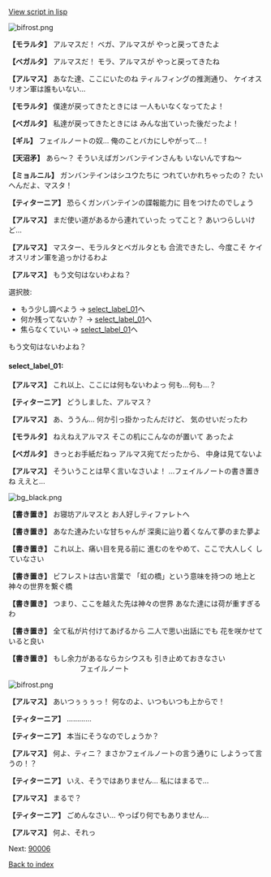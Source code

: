 [View script in lisp](../scripts/101001060.txt)

![bifrost.png](../images/backgrounds/bifrost.png)

**【モラルタ】**
アルマスだ！
ベガ、アルマスが
やっと戻ってきたよ

**【ベガルタ】**
アルマスだ！
モラ、アルマスが
やっと戻ってきたね

**【アルマス】**
あなた達、ここにいたのね
ティルフィングの推測通り、
ケイオスリオン軍は誰もいない…

**【モラルタ】**
僕達が戻ってきたときには
一人もいなくなってたよ！

**【ベガルタ】**
私達が戻ってきたときには
みんな出ていった後だったよ！

**【ギル】**
フェイルノートの奴…
俺のことバカにしやがって…！

**【天沼矛】**
あら～？
そういえばガンバンテインさんも
いないんですね～

**【ミョルニル】**
ガンバンテインはシユウたちに
つれていかれちゃったの？
たいへんだよ、マスタ！

**【ティターニア】**
恐らくガンバンテインの諜報能力に
目をつけたのでしょう

**【アルマス】**
まだ使い道があるから連れていった
ってこと？
あいつらしいけど…

**【アルマス】**
マスター、モラルタとベガルタとも
合流できたし、今度こそ
ケイオスリオン軍を追っかけるわよ

**【アルマス】**
もう文句はないわよね？

選択肢:
- もう少し調べよう → [select_label_01](#select_label_01)へ
- 何か残ってないか？ → [select_label_01](#select_label_01)へ
- 焦らなくていい → [select_label_01](#select_label_01)へ

もう文句はないわよね？

#### select_label_01:

**【アルマス】**
これ以上、ここには何もないわよっ
何も…何も…？

**【ティターニア】**
どうしました、アルマス？

**【アルマス】**
あ、ううん…
何か引っ掛かったんだけど、
気のせいだったわ

**【モラルタ】**
ねえねえアルマス
そこの机にこんなのが置いて
あったよ

**【ベガルタ】**
きっとお手紙だねっ
アルマス宛てだったから、
中身は見てないよ

**【アルマス】**
そういうことは早く言いなさいよ！
…フェイルノートの書き置きね
ええと…

![bg_black.png](../images/backgrounds/bg_black.png)

**【書き置き】**
お寝坊アルマスと
お人好しティファレトへ

**【書き置き】**
あなた達みたいな甘ちゃんが
深奥に辿り着くなんて夢のまた夢よ

**【書き置き】**
これ以上、痛い目を見る前に
進むのをやめて、ここで大人しく
していなさい

**【書き置き】**
ビフレストは古い言葉で
「虹の橋」という意味を持つの
地上と神々の世界を繋ぐ橋

**【書き置き】**
つまり、ここを越えた先は神々の世界
あなた達には荷が重すぎるわ

**【書き置き】**
全て私が片付けてあげるから
二人で思い出話にでも
花を咲かせていると良い

**【書き置き】**
もし余力があるならカシウスも
引き止めておきなさい
　　　　　　　　　　フェイルノート

![bifrost.png](../images/backgrounds/bifrost.png)

**【アルマス】**
あいつぅぅぅっ！
何なのよ、いつもいつも上からで！

**【ティターニア】**
…………

**【ティターニア】**
本当にそうなのでしょうか？

**【アルマス】**
何よ、ティニ？
まさかフェイルノートの言う通りに
しようって言うの！？

**【ティターニア】**
いえ、そうではありません…
私にはまるで…

**【アルマス】**
まるで？

**【ティターニア】**
ごめんなさい…
やっぱり何でもありません…

**【アルマス】**
何よ、それっ

Next: [90006](90006.md)

[Back to index](index.md)
